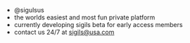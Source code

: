 - @sigulsus
- the worlds easiest and most fun private platform
- currently developing sigils beta for early access members
- contact us 24/7 at sigils@usa.com

<!---
sigilsus/sigilsus is a ✨ special ✨ repository because its `README.md` (this file) appears on your GitHub profile.
You can click the Preview link to take a look at your changes.
--->
